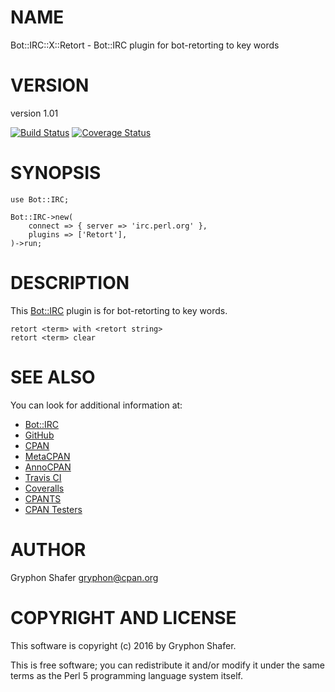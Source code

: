 # NAME

Bot::IRC::X::Retort - Bot::IRC plugin for bot-retorting to key words

# VERSION

version 1.01

[![Build Status](https://travis-ci.org/gryphonshafer/Bot-IRC-X-Retort.svg)](https://travis-ci.org/gryphonshafer/Bot-IRC-X-Retort)
[![Coverage Status](https://coveralls.io/repos/gryphonshafer/Bot-IRC-X-Retort/badge.png)](https://coveralls.io/r/gryphonshafer/Bot-IRC-X-Retort)

# SYNOPSIS

    use Bot::IRC;

    Bot::IRC->new(
        connect => { server => 'irc.perl.org' },
        plugins => ['Retort'],
    )->run;

# DESCRIPTION

This [Bot::IRC](https://metacpan.org/pod/Bot::IRC) plugin is for bot-retorting to key words.

    retort <term> with <retort string>
    retort <term> clear

# SEE ALSO

You can look for additional information at:

- [Bot::IRC](https://metacpan.org/pod/Bot::IRC)
- [GitHub](https://github.com/gryphonshafer/Bot-IRC-X-Retort)
- [CPAN](http://search.cpan.org/dist/Bot-IRC-X-Retort)
- [MetaCPAN](https://metacpan.org/pod/Bot::IRC::X::Retort)
- [AnnoCPAN](http://annocpan.org/dist/Bot-IRC-X-Retort)
- [Travis CI](https://travis-ci.org/gryphonshafer/Bot-IRC-X-Retort)
- [Coveralls](https://coveralls.io/r/gryphonshafer/Bot-IRC-X-Retort)
- [CPANTS](http://cpants.cpanauthors.org/dist/Bot-IRC-X-Retort)
- [CPAN Testers](http://www.cpantesters.org/distro/T/Bot-IRC-X-Retort.html)

# AUTHOR

Gryphon Shafer <gryphon@cpan.org>

# COPYRIGHT AND LICENSE

This software is copyright (c) 2016 by Gryphon Shafer.

This is free software; you can redistribute it and/or modify it under
the same terms as the Perl 5 programming language system itself.
